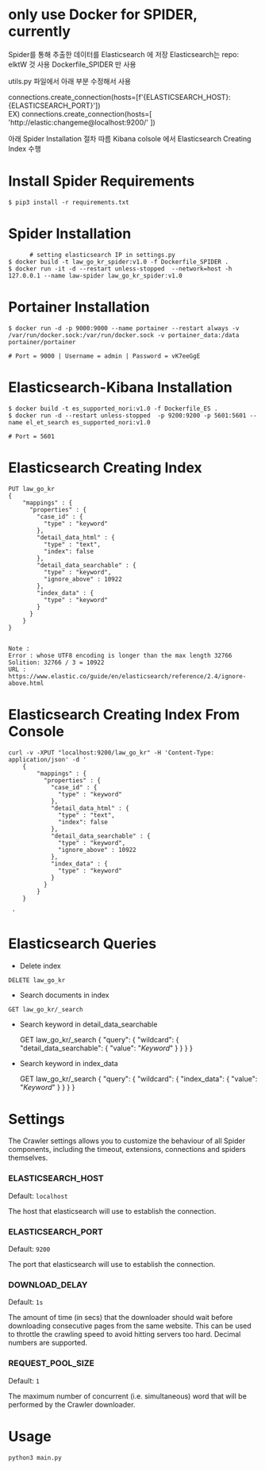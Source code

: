# only use Docker for SPIDER, currently
Spider를 통해 추출한 데이터를 Elasticsearch 에 저장
Elasticsearch는 repo: elktW 것 사용
Dockerfile_SPIDER 만 사용

utils.py 파일에서 아래 부분 수정해서 사용

connections.create_connection(hosts=[f'{ELASTICSEARCH_HOST}:{ELASTICSEARCH_PORT}']) <br>
EX)   connections.create_connection(hosts=[ 'http://elastic:changeme@localhost:9200/' ])

아래 Spider Installation 절차 따름
Kibana colsole 에서 Elasticsearch Creating Index 수행



# Install Spider Requirements

    $ pip3 install -r requirements.txt

# Spider Installation
          # setting elasticsearch IP in settings.py
    $ docker build -t law_go_kr_spider:v1.0 -f Dockerfile_SPIDER .
    $ docker run -it -d --restart unless-stopped  --network=host -h 127.0.0.1 --name law-spider law_go_kr_spider:v1.0 

# Portainer Installation

    $ docker run -d -p 9000:9000 --name portainer --restart always -v /var/run/docker.sock:/var/run/docker.sock -v portainer_data:/data portainer/portainer

    # Port = 9000 | Username = admin | Password = vK7eeGgE

# Elasticsearch-Kibana Installation

    $ docker build -t es_supported_nori:v1.0 -f Dockerfile_ES .
    $ docker run -d --restart unless-stopped  -p 9200:9200 -p 5601:5601 --name el_et_search es_supported_nori:v1.0

    # Port = 5601

# Elasticsearch Creating Index

    PUT law_go_kr
    {
        "mappings" : {
          "properties" : {
            "case_id" : {
              "type" : "keyword"
            },
            "detail_data_html" : {
              "type" : "text",
              "index": false
            },
            "detail_data_searchable" : {
              "type" : "keyword",
              "ignore_above" : 10922
            },
            "index_data" : {
              "type" : "keyword"
            }
          }
        }
    }

    
    Note : 
    Error : whose UTF8 encoding is longer than the max length 32766
    Solition: 32766 / 3 = 10922
    URL : https://www.elastic.co/guide/en/elasticsearch/reference/2.4/ignore-above.html

# Elasticsearch Creating Index From Console

    curl -v -XPUT "localhost:9200/law_go_kr" -H 'Content-Type: application/json' -d '
        {
            "mappings" : {
              "properties" : {
                "case_id" : {
                  "type" : "keyword"
                },
                "detail_data_html" : {
                  "type" : "text",
                  "index": false
                },
                "detail_data_searchable" : {
                  "type" : "keyword",
                  "ignore_above" : 10922
                },
                "index_data" : {
                  "type" : "keyword"
                }
              }
            }
        }
        
     '


# Elasticsearch Queries
   * Delete index
    
    DELETE law_go_kr

   * Search documents in index

    GET law_go_kr/_search


  * Search keyword in detail_data_searchable
  
    
    GET law_go_kr/_search
    {
      "query": {
        "wildcard": {
          "detail_data_searchable": {
            "value": "*Keyword*"
          }
        }
      }
    }

  * Search keyword in index_data
  
    
    GET law_go_kr/_search
    {
      "query": {
        "wildcard": {
          "index_data": {
            "value": "*Keyword*"
          }
        }
      }
    }





# Settings

The Crawler settings allows you to customize the behaviour of all Spider components, including the timeout, extensions, connections and spiders themselves.


### ELASTICSEARCH_HOST

Default: ``localhost``

The host that elasticsearch will use to establish the connection.


### ELASTICSEARCH_PORT

Default: ``9200``

The port that elasticsearch will use to establish the connection.


### DOWNLOAD_DELAY

Default: ``1s``

The amount of time (in secs) that the downloader should wait before downloading consecutive pages from the same website. This can be used to throttle the crawling speed to avoid hitting servers too hard. Decimal numbers are supported.

### REQUEST_POOL_SIZE

Default: ``1``

The maximum number of concurrent (i.e. simultaneous) word that will be performed by the Crawler downloader.


# Usage
         
    python3 main.py


